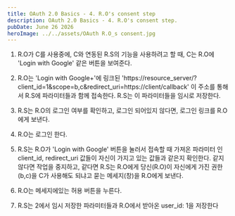 ```yaml
---
title: OAuth 2.0 Basics - 4. R.O's consent step
description: OAuth 2.0 Basics - 4. R.O's consent step.
pubDate: June 26 2026
heroImage: ../../assets/OAuth R.O_s consent.jpg
---
```


1. R.O가 C를 사용중에, C와 연동된 R.S의 기능을 사용하려고 할 때, C는 R.O에 'Login with Google' 같은 버튼을 보여준다.

2. R.O는 'Login with Google+'에 링크된 'https://resource_server/?client_id=1&scope=b,c&redirect_uri=https://client/callback' 이 주소를 통해서 R.S에 파라미터들과 함께 접속한다. R.S는 이 파라미터들을 임시로 저장한다.

3. R.S는 R.O의 로그인 여부를 확인하고, 로그인 되어있지 않다면, 로그인 링크를 R.O에게 보낸다.

4. R.O는 로그인 한다.

5. R.S는 R.O가 'Login with Google' 버튼을 눌러서 접속할 때 가져온 파라미터 인 client_id, redirect_uri 값들이 자신이 가지고 있는 값들과 같은지 확인한다. 같지 않다면 작업을 중지하고, 같다면 R.S는 R.O에게 당신(R.O)이 자신에게 가진 권한(b,c)을 C가 사용해도 되냐고 묻는 메세지(창)을 R.O에게 보낸다.

6. R.O는 메세지에있는 허용 버튼을 누른다.

7. R.S는 2에서 임시 저장한 파라미터들과 R.O에서 받아온 user_id: 1을 저장한다


